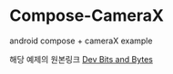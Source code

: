 # Compose-CameraX
android compose + cameraX example

해당 예제의 원본링크 [Dev Bits and Bytes](https://www.devbitsandbytes.com/configuring-camerax-in-jetpack-compose-to-take-picture/)

